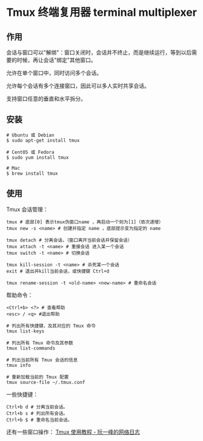 # Tmux 终端复用器 terminal multiplexer

## 作用

会话与窗口可以"解绑"：窗口关闭时，会话并不终止，而是继续运行，等到以后需要的时候，再让会话"绑定"其他窗口。

允许在单个窗口中，同时访问多个会话。

允许每个会话有多个连接窗口，因此可以多人实时共享会话。

支持窗口任意的垂直和水平拆分。

## 安装

```shell
# Ubuntu 或 Debian
$ sudo apt-get install tmux

# CentOS 或 Fedora
$ sudo yum install tmux

# Mac
$ brew install tmux
```

## 使用

Tmux 会话管理：

```shell
tmux # 底部[0] 表示tmux伪窗口name ，再启动一个则为[1]（依次递增）
tmux new -s <name> # 创建并指定 name ，底部提示变为指定的 name

tmux detach # 分离会话，（窗口离开当前会话并保留会话）
tmux attach -t <name> # 重接会话 进入某一个会话
tmux switch -t <name> # 切换会话

tmux kill-session -t <name> # 杀死某一个会话
exit # 退出并kill当前会话，或快捷键 Ctrl+d

tmux rename-session -t <old-name> <new-name> # 重命名会话
```

帮助命令：

```shell
<Ctrl+b> <?> # 查看帮助
<esc> / <q> #退出帮助

# 列出所有快捷键，及其对应的 Tmux 命令
tmux list-keys

# 列出所有 Tmux 命令及其参数
tmux list-commands

# 列出当前所有 Tmux 会话的信息
tmux info

# 重新加载当前的 Tmux 配置
tmux source-file ~/.tmux.conf
```

一些快捷键：

```shell
Ctrl+b d # 分离当前会话。
Ctrl+b s # 列出所有会话。
Ctrl+b $ # 重命名当前会话。
```

还有一些窗口操作： [Tmux 使用教程 - 阮一峰的网络日志](https://www.ruanyifeng.com/blog/2019/10/tmux.html)
